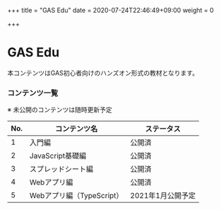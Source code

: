 +++
title = "GAS Edu"
date = 2020-07-24T22:46:49+09:00
weight = 0

+++

# GAS Edu

本コンテンツはGAS初心者向けのハンズオン形式の教材となります。

### コンテンツ一覧
※ 未公開のコンテンツは随時更新予定

| No. | コンテンツ名 | ステータス |
| --- | ---------- | --- |
| 1   | 入門編      | 公開済 |
| 2   | JavaScript基礎編 | 公開済 |
| 3   | スプレッドシート編| 公開済 |
| 4   | Webアプリ編  | 公開済 |
| 5   | Webアプリ編（TypeScript）  | 2021年1月公開予定 |

